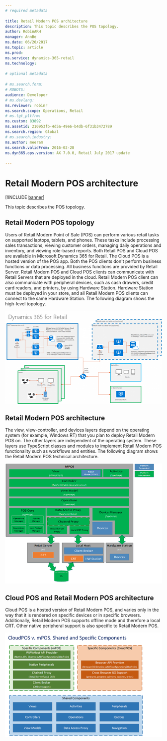 ```yaml
---
# required metadata

title: Retail Modern POS architecture
description: This topic describes the POS topology.
author: RobinARH
manager: AnnBe
ms.date: 06/20/2017
ms.topic: article
ms.prod: 
ms.service: dynamics-365-retail
ms.technology: 

# optional metadata

# ms.search.form: 
# ROBOTS: 
audience: Developer
# ms.devlang: 
ms.reviewer: robinr
ms.search.scope: Operations, Retail
# ms.tgt_pltfrm: 
ms.custom: 83892
ms.assetid: 210953fb-4d5a-49e6-b4db-6f31b3472789
ms.search.region: Global
# ms.search.industry: 
ms.author: meeram
ms.search.validFrom: 2016-02-28
ms.dyn365.ops.version: AX 7.0.0, Retail July 2017 update

---
```


# Retail Modern POS architecture

[!INCLUDE [banner](../includes/banner.md)]

This topic describes the POS topology.

Retail Modern POS topology
--------------------------

Users of Retail Modern Point of Sale (POS) can perform various retail tasks on supported laptops, tablets, and phones. These tasks include processing sales transactions, viewing customer orders, managing daily operations and inventory, and viewing role-based reports. Both Retail POS and Cloud POS are available in Microsoft Dynamics 365 for Retail.  The Cloud POS is a hosted version of the POS app. Both the POS clients don't perform business functions or data processing. All business functions are provided by Retail Server. Retail Modern POS and Cloud POS clients can communicate with Retail Servers that are deployed in the cloud. Retail Modern POS client can also communicate with peripheral devices, such as cash drawers, credit card readers, and printers, by using Hardware Station. Hardware Station must be deployed in your store, and all Retail Modern POS clients can connect to the same Hardware Station. The following diagram shows the high-level topology. 

[![Retail Topology](./media/retail-topology-1024x606.png)](./media/retail-topology.png)

## Retail Modern POS architecture
The view, view-controller, and devices layers depend on the operating system (for example, Windows RT) that you plan to deploy Retail Modern POS on. The other layers are independent of the operating system. These layers use TypeScript classes and modules to implement Retail Modern POS functionality such as workflows and entities. The following diagram shows the Retail Modern POS technical architecture. 

[![MPOS](./media/mpos.png)](./media/mpos.png)

## Cloud POS and Retail Modern POS architecture
Cloud POS is a hosted version of Retail Modern POS, and varies only in the way that it is rendered on specific devices or in specific browsers. Additionally, Retail Modern POS supports offline mode and therefore a local CRT. Other native peripheral support is also specific to Retail Modern POS. 

[![CloudPOS and MPOS](./media/cloudpos-and-mpos.png)](./media/cloudpos-and-mpos.png)



